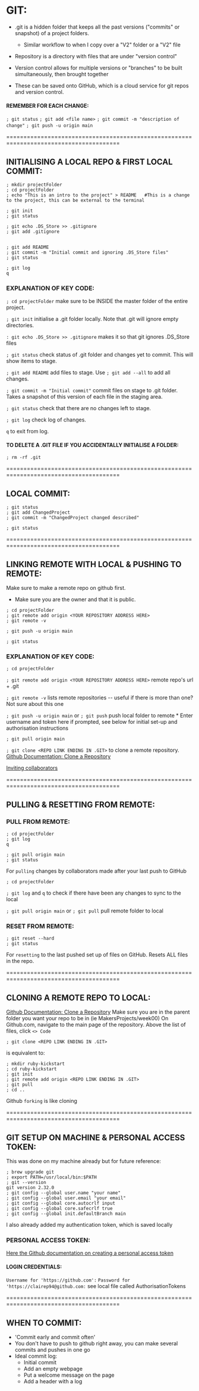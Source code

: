 # GIT: 

* .git is a hidden folder that keeps all the past versions ("commits" or snapshot) of a project folders. 

  * Similar workflow to when I copy over a "V2" folder or a "V2" file

* Repository is a directory with files that are under "version control"

* Version control allows for multiple versions or "branches" to be built simultaneously, then brought together

* These can be saved onto GitHub, which is a cloud service for git repos and version control.

#### REMEMBER FOR EACH CHANGE:

`; git status`
`; git add <file name>`
`; git commit -m "description of change"`
`; git push -u origin main`

=======================================================================================
## INITIALISING A LOCAL REPO & FIRST LOCAL COMMIT:

```
; mkdir projectFolder
; cd projectFolder 
; echo "This is an intro to the project" > README   #This is a change to the project, this can be external to the terminal   

; git init  
; git status  

; git echo .DS_Store >> .gitignore
; git add .gitignore


; git add README  
; git commit -m "Initial commit and ignoring .DS_Store files"
; git status

; git log
q
```

### EXPLANATION OF KEY CODE:

`; cd projectFolder` make sure to be INSIDE the master folder of the entire project.

`; git init` initialise a .git folder locally. Note that .git will ignore empty directories.

`: git echo .DS_Store >> .gitignore` makes it so that git ignores .DS_Store files

`; git status` check status of .git folder and changes yet to commit. This will show items to stage.

`; git add README` add files to stage. Use `; git add --all` to add all changes.

`; git commit -m "Initial commit"` commit files on stage to .git folder. Takes a snapshot of this version of each file in the staging area.

`; git status` check that there are no changes left to stage.

`; git log` check log of changes.

`q` to exit from log.


#### TO DELETE A .GIT FILE IF YOU ACCIDENTALLY INITIALISE A FOLDER:

```
; rm -rf .git
``` 

=======================================================================================
## LOCAL COMMIT:

```
; git status
; git add ChangedProject
; git commit -m "ChangedProject changed described"

; git status
```


=======================================================================================
## LINKING REMOTE WITH LOCAL & PUSHING TO REMOTE:

Make sure to make a remote repo on github first.

* Make sure you are the owner and that it is public.

```
; cd projectFolder
; git remote add origin <YOUR REPOSITORY ADDRESS HERE>
; git remote -v

; git push -u origin main

; git status
```

### EXPLANATION OF KEY CODE:

`; cd projectFolder`

`; git remote add origin <YOUR REPOSITORY ADDRESS HERE>` remote repo's url + .git

`; git remote -v` lists remote repositories -- useful if there is more than one? Not sure about this one

`; git push -u origin main` or `; git push` push local folder to remote
    * Enter username and token here if prompted, see below for initial set-up and authorisation instructions

`; git pull origin main`

`; git clone <REPO LINK ENDING IN .GIT>` to clone a remote repository. [Github Documentation: Clone a Repository](https://docs.github.com/en/repositories/creating-and-managing-repositories/cloning-a-repository)

[Inviting collaborators](https://docs.github.com/en/account-and-profile/setting-up-and-managing-your-personal-account-on-github/managing-access-to-your-personal-repositories/inviting-collaborators-to-a-personal-repository)


=======================================================================================

## PULLING & RESETTING FROM REMOTE:

### PULL FROM REMOTE:

```
; cd projectFolder
; git log
q

; git pull origin main
; git status
```

For `pulling` changes by collaborators made after your last push to GitHub

`; cd projectFolder`

`; git log` and `q` to check if there have been any changes to sync to the local

`; git pull origin main` or `; git pull` pull remote folder to local


### RESET FROM REMOTE:

```
; git reset --hard
; git status
```

For `resetting` to the last pushed set up of files on GitHub. Resets ALL files in the repo.


=======================================================================================

## CLONING A REMOTE REPO TO LOCAL:

[Github Documentation: Clone a Repository](https://docs.github.com/en/repositories/creating-and-managing-repositories/cloning-a-repository)
Make sure you are in the parent folder you want your repo to be in (ie MakersProjects/week00)
On Github.com, navigate to the main page of the repository. Above the list of files, click `<> Code`

```
; git clone <REPO LINK ENDING IN .GIT>
``` 

is equivalent to:

```
; mkdir ruby-kickstart
; cd ruby-kickstart
; git init
; git remote add origin <REPO LINK ENDING IN .GIT>
; git pull
; cd ..
```
Github `forking` is like cloning


=======================================================================================

## GIT SETUP ON MACHINE & PERSONAL ACCESS TOKEN:

This was done on my machine already but for future reference:
```
; brew upgrade git
; export PATH=/usr/local/bin:$PATH
; git --version
git version 2.32.0
; git config --global user.name "your name"
; git config --global user.email "your email"
; git config --global core.autocrlf input
; git config --global core.safecrlf true
; git config --global init.defaultBranch main
```
I also already added my authentication token, which is saved locally

### PERSONAL ACCESS TOKEN:
[Here the Github documentation on creating a personal access token](https://docs.github.com/en/authentication/keeping-your-account-and-data-secure/managing-your-personal-access-tokens)


#### LOGIN CREDENTIALS:
`Username for 'https://github.com':` <my username>
`Password for 'https://clairep94@github.com:` <my authorisation token> see local file called AuthorisationTokens


=======================================================================================

## WHEN TO COMMIT:

* 'Commit early and commit often'
* You don't have to push to github right away, you can make several commits and pushes in one go
* Ideal commit log:
  * Initial commit
  * Add an empty webpage
  * Put a welcome message on the page
  * Add a header with a log
